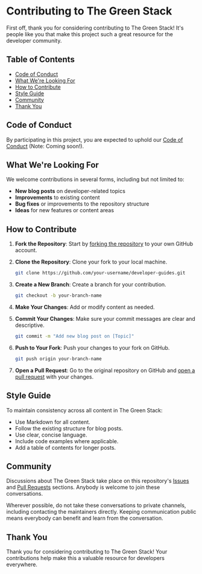 # Contributing to The Green Stack

First off, thank you for considering contributing to The Green Stack! It's people like you that make this project such a great resource for the developer community.

## Table of Contents
- [Code of Conduct](#code-of-conduct)
- [What We're Looking For](#what-were-looking-for)
- [How to Contribute](#how-to-contribute)
- [Style Guide](#style-guide)
- [Community](#community)
- [Thank You](#thank-you)

## Code of Conduct

By participating in this project, you are expected to uphold our [Code of Conduct](CODE_OF_CONDUCT.md) (Note: Coming soon!).

## What We're Looking For

We welcome contributions in several forms, including but not limited to:

- **New blog posts** on developer-related topics
- **Improvements** to existing content
- **Bug fixes** or improvements to the repository structure
- **Ideas** for new features or content areas

## How to Contribute

1. **Fork the Repository**: Start by [forking the repository](https://docs.github.com/en/github/getting-started-with-github/fork-a-repo) to your own GitHub account.

2. **Clone the Repository**: Clone your fork to your local machine.

   ```bash
   git clone https://github.com/your-username/developer-guides.git
   ```

3. **Create a New Branch**: Create a branch for your contribution.

   ```bash
   git checkout -b your-branch-name
   ```

4. **Make Your Changes**: Add or modify content as needed.

5. **Commit Your Changes**: Make sure your commit messages are clear and descriptive.

   ```bash
   git commit -m "Add new blog post on [Topic]"
   ```

6. **Push to Your Fork**: Push your changes to your fork on GitHub.

   ```bash
   git push origin your-branch-name
   ```

7. **Open a Pull Request**: Go to the original repository on GitHub and [open a pull request](https://docs.github.com/en/github/collaborating-with-issues-and-pull-requests/about-pull-requests) with your changes.

## Style Guide

To maintain consistency across all content in The Green Stack:

- Use Markdown for all content.
- Follow the existing structure for blog posts.
- Use clear, concise language.
- Include code examples where applicable.
- Add a table of contents for longer posts.

## Community

Discussions about The Green Stack take place on this repository's [Issues](https://github.com/PhilGreen-Dev/developer-guides/issues) and [Pull Requests](https://github.com/PhilGreen-Dev/developer-guides/pulls) sections. Anybody is welcome to join these conversations.

Wherever possible, do not take these conversations to private channels, including contacting the maintainers directly. Keeping communication public means everybody can benefit and learn from the conversation.

## Thank You

Thank you for considering contributing to The Green Stack! Your contributions help make this a valuable resource for developers everywhere.
